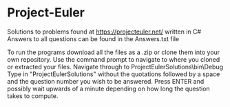 # Project-Euler
Solutions to problems found at https://projecteuler.net/ written in C#
Answers to all questions can be found in the Answers.txt file

To run the programs download all the files as a .zip or clone them into your own repository.
Use the command prompt to navigate to where you cloned or extracted your files.
Navigate through to ProjectEulerSolutions\bin\Debug
Type in "ProjectEulerSolutions" without the quotations followed by a space and the question number you wish to be answered.
Press ENTER and possibly wait upwards of a minute depending on how long the question takes to compute.
